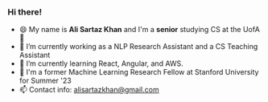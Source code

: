 ### Hi there! 
- 😄 My name is **Ali Sartaz Khan** and I'm a **senior** studying CS at the UofA👋
- 🔭 I’m currently working as a NLP Research Assistant and a CS Teaching Assistant
- 🌱 I’m currently learning React, Angular, and AWS.
- 👯 I'm a former Machine Learning Research Fellow at Stanford University for Summer '23
- 📫 Contact info: alisartazkhan@gmail.com
<!--
**alisartazkhan/alisartazkhan** is a ✨ _special_ ✨ repository because its `README.md` (this file) appears on your GitHub profile.

Here are some ideas to get you started:

- 🔭 I’m currently working on ...
- 🌱 I’m currently learning ...
- 👯 I’m looking to collaborate on ...
- 🤔 I’m looking for help with ...
- 💬 Ask me about ...
- 📫 How to reach me: ...
- 😄 Pronouns: ...
- ⚡ Fun fact: ...
-->

